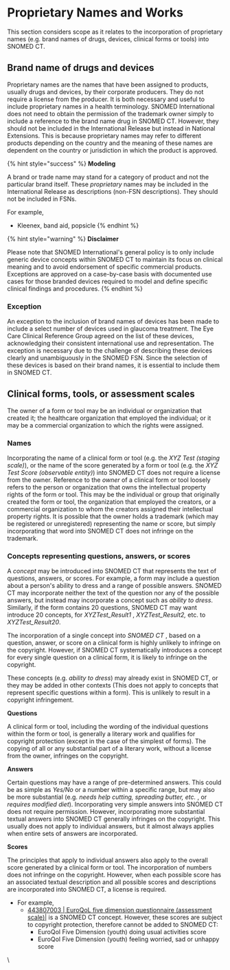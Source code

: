 # Proprietary Names and Works

This section considers scope as it relates to the incorporation of proprietary names (e.g. brand names of drugs, devices, clinical forms or tools) into SNOMED CT.

## Brand name of drugs and devices

Proprietary names are the names that have been assigned to products, usually drugs and devices, by their corporate producers. They do not require a license from the producer. It is both necessary and useful to include proprietary names in a health terminology. SNOMED International does not need to obtain the permission of the trademark owner simply to include a reference to the brand name drug in SNOMED CT. However, they should not be included in the International Release but instead in National Extensions. This is because proprietary names may refer to different products depending on the country and the meaning of these names are dependent on the country or jurisdiction in which the product is approved.

{% hint style="success" %}
**Modeling**

A brand or trade name may stand for a category of product and not the particular brand itself. These _proprietary_ names may be included in the International Release as descriptions (non-FSN descriptions). They should not be included in FSNs.

For example,

* Kleenex, band aid, popsicle
{% endhint %}

{% hint style="warning" %}
**Disclaimer**

Please note that SNOMED International's general policy is to only include generic device concepts within SNOMED CT to maintain its focus on clinical meaning and to avoid endorsement of specific commercial products. Exceptions are approved on a case-by-case basis with documented use cases for those branded devices required to model and define specific clinical findings and procedures.
{% endhint %}

### **Exception**

An exception to the inclusion of brand names of devices has been made to include a select number of devices used in glaucoma treatment. The Eye Care Clinical Reference Group agreed on the list of these devices, acknowledging their consistent international use and representation. The exception is necessary due to the challenge of describing these devices clearly and unambiguously in the SNOMED FSN. Since the selection of these devices is based on their brand names, it is essential to include them in SNOMED CT.

## Clinical forms, tools, or assessment scales

The owner of a form or tool may be an individual or organization that created it; the healthcare organization that employed the individual; or it may be a commercial organization to which the rights were assigned.

### Names

Incorporating the name of a clinical form or tool (e.g. the _XYZ Test (staging scale)_), or the name of the score generated by a form or tool (e.g. the _XYZ Test Score (observable entity)_) into SNOMED CT does not require a license from the owner. Reference to the _owner_ of a clinical form or tool loosely refers to the person or organization that owns the intellectual property rights of the form or tool. This may be the individual or group that originally created the form or tool, the organization that employed the creators, or a commercial organization to whom the creators assigned their intellectual property rights. It is possible that the owner holds a trademark (which may be registered or unregistered) representing the name or score, but simply incorporating that word into SNOMED CT does not infringe on the trademark.

### Concepts representing questions, answers, or scores

A _concept_ may be introduced into SNOMED CT that represents the text of questions, answers, or scores. For example, a form may include a question about a person's ability to dress and a range of possible answers. SNOMED CT may incorporate neither the text of the question nor any of the possible answers, but instead may incorporate a concept such as _ability to dress_. Similarly, if the form contains 20 questions, SNOMED CT may want introduce 20 concepts, for _XYZTest\_Result1_ , _XYZTest\_Result2,_ etc. to _XYZTest\_Result20_.

The incorporation of a single concept into _SNOMED CT_ , based on a question, answer, or score on a clinical form is highly unlikely to infringe on the copyright. However, if SNOMED CT systematically introduces a concept for every single question on a clinical form, it is likely to infringe on the copyright.

These concepts (e.g. _ability to dress_) may already exist in SNOMED CT, or they may be added in other contexts (This does not apply to concepts that represent specific questions within a form). This is unlikely to result in a copyright infringement.

**Questions**

A clinical form or tool, including the wording of the individual questions within the form or tool, is generally a literary work and qualifies for copyright protection (except in the case of the simplest of forms). The copying of all or any substantial part of a literary work, without a license from the owner, infringes on the copyright.

**Answers**

Certain questions may have a range of pre-determined answers. This could be as simple as _Yes/No_ or a number within a specific range, but may also be more substantial (e.g. _needs help cutting, spreading butter, etc._ , or _requires modified diet_). Incorporating very simple answers into SNOMED CT does not require permission. However, incorporating more substantial textual answers into SNOMED CT generally infringes on the copyright. This usually does not apply to individual answers, but it almost always applies when entire sets of answers are incorporated.

**Scores**

The principles that apply to individual answers also apply to the overall score generated by a clinical form or tool. The incorporation of numbers does not infringe on the copyright. However, when each possible score has an associated textual description and all possible scores and descriptions are incorporated into SNOMED CT, a license is required.

* For example,&#x20;
  * [443807003 | EuroQoL five dimension questionnaire (assessment scale)|](http://snomed.info/id/443807003) is a SNOMED CT concept. However, these scores are subject to copyright protection, therefore cannot be added to SNOMED CT:&#x20;
    * EuroQol Five Dimension (youth) doing usual activities score&#x20;
    * EuroQol Five Dimension (youth) feeling worried, sad or unhappy score

\
